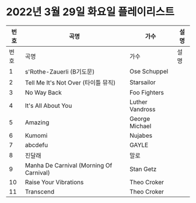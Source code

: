 # 2022년 3월 29일 화요일 플레이리스트

| 번호 | 곡명 | 가수 | 설명 |
|------|------|------|------|
| 번호 | 곡명 | 가수 | 설명 |
| 1 | s'Rothe-Zauerli (B기도문) | Ose Schuppel |  |
| 2 | Tell Me It's Not Over (타이틀 뮤직) | Starsailor |  |
| 3 | No Way Back | Foo Fighters |  |
| 4 | It's All About You | Luther Vandross |  |
| 5 | Amazing | George Michael |  |
| 6 | Kumomi | Nujabes |  |
| 7 | abcdefu | GAYLE |  |
| 8 | 진달래 | 말로 |  |
| 9 | Manha De Carnival (Morning Of Carnival) | Stan Getz |  |
| 10 | Raise Your Vibrations | Theo Croker |  |
| 11 | Transcend | Theo Croker |  |
